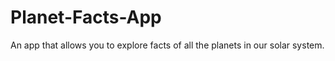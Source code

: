 # Planet-Facts-App
 An app that allows you to explore facts of all the planets in our solar system.
